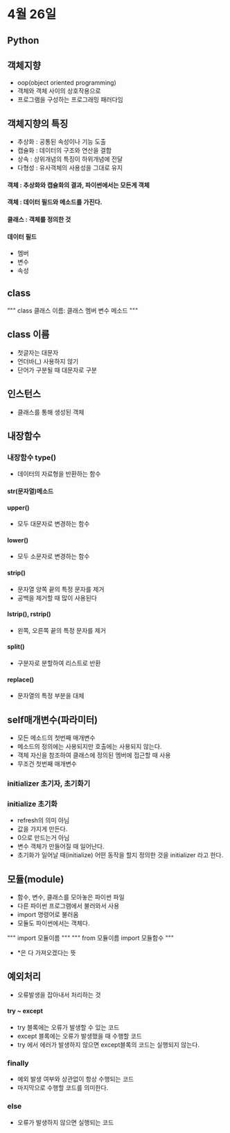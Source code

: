 # 4월 26일
## Python

## 객체지향
- oop(object oriented programming)
- 객체와 객체 사이의 상호작용으로
- 프로그램을 구성하는 프로그래밍 패러다임
  
## 객체지향의 특징
- 추상화 : 공통된 속성이나 기능 도출
- 캡슐화 : 데이터의 구조와 연산을 결합
- 상속 : 상위개념의 특징이 하위개념에 전달
- 다형성 : 유사객체의 사용성을 그대로 유지 
  
#### 객체 : 추상화와 캡슐화의 결과, 파이썬에서는 모든게 객체
#### 객체 : 데이터 필드와 메소드를 가진다.
#### 클래스 : 객체를 정의한 것
#### 데이터 필드 
- 멤버
- 변수
- 속성

## class
""" 
class 클래스 이름:
    클래스 멤버 변수
    메소드
"""

## class 이름
- 첫글자는 대문자
- 언더바(_) 사용하지 않기
- 단어가 구분될 때 대문자로 구분
  
## 인스턴스
- 클래스를 통해 생성된 객체
  
## 내장함수
### 내장함수 type()
- 데이터의 자료형을 반환하는 함수

#### str(문자열)메소드
#### upper()
- 모두 대문자로 변경하는 함수
#### lower() 
- 모두 소문자로 변경하는 함수
#### strip()
- 문자열 양쪽 끝의 특정 문자를 제거
- 공백을 제거할 때 많이 사용된다 
#### lstrip(), rstrip()
- 왼쪽, 오른쪽 끝의 특정 문자를 제거
#### split()
- 구분자로 분할하여 리스트로 반환
#### replace()
- 문자열의 특정 부분을 대체

## self매개변수(파라미터)
- 모든 메소드의 첫번째 매개변수
- 메소드의 정의에는 사용되지만 호출에는 사용되지 않는다.
- 객체 자신을 참조하여 클래스에 정의된 멤버에 접근할 때 사용
- 무조건 첫번째 매개변수

### initializer 초기자, 초기화기
### initialize 초기화
- refresh의 의미 아님
- 값을 가지게 만든다.
- 0으로 만드는거 아님
- 변수 객체가 만들어질 때 일어난다.
- 초기화가 일어날 때(initialize) 어떤 동작을 할지 정의한 것을 initializer 라고 한다.

## 모듈(module)
- 함수, 변수, 클래스를 모아놓은 파이썬 파일
- 다른 파이썬 프로그램에서 불러와서 사용
- import 명령어로 불러옴
- 모듈도 파이썬에서는 객체다.
  
"""
import 모듈이름
"""
"""
from 모듈이름 import 모듈함수
"""
- *은 다 가져오겠다는 뜻

## 예외처리
- 오류발생을 잡아내서 처리하는 것
#### try ~ except
- try 블록에는 오류가 발생할 수 있는 코드
- except 블록에는 오류가 발생했을 때 수행할 코드
- try 에서 에러가 발생하지 않으면 except블록의 코드는 실행되지 않는다.

### finally
- 예외 발생 여부와 상관없이 항상 수행되는 코드
- 마지막으로 수행할 코드를 의미한다.
  
### else
- 오류가 발생하지 않으면 실행되는 코드 


